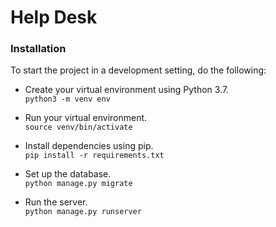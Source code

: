# Help Desk

### Installation
To start the project in a development setting, do the following:

 * Create your virtual environment using Python 3.7.  
 `python3 -m venv env`  

 * Run your virtual environment.  
 `source venv/bin/activate`

 * Install dependencies using pip.  
 `pip install -r requirements.txt`

 * Set up the database.  
 `python manage.py migrate`

 * Run the server.  
 `python manage.py runserver` 


